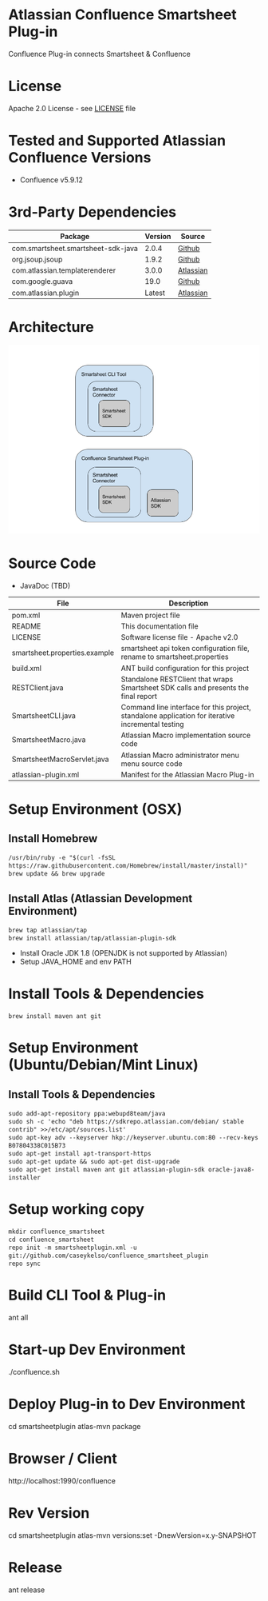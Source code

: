 # Atlassian Confluence Smartsheet Plug-in 
Confluence Plug-in connects Smartsheet &amp; Confluence

# License
Apache 2.0 License - see [LICENSE](https://github.com/caseykelso/confluence_smartsheet_plugin/blob/master/LICENSE) file

# Tested and Supported Atlassian Confluence Versions
* Confluence v5.9.12

# 3rd-Party Dependencies
| Package | Version | Source |
| ------- | ------- | ------ |
| com.smartsheet.smartsheet-sdk-java | 2.0.4 | [Github](https://github.com/smartsheet-platform/smartsheet-java-sdk) |
| org.jsoup.jsoup | 1.9.2 | [Github](https://github.com/jhy/jsoup) |
| com.atlassian.templaterenderer | 3.0.0 | [Atlassian](https://developer.atlassian.com/docs/getting-started/set-up-the-atlassian-plugin-sdk-and-build-a-project/set-up-the-sdk-prerequisites-for-linux-or-mac) |
| com.google.guava | 19.0 | [Github](https://github.com/google/guava) |
| com.atlassian.plugin | Latest | [Atlassian](https://developer.atlassian.com/docs/getting-started/set-up-the-atlassian-plugin-sdk-and-build-a-project/set-up-the-sdk-prerequisites-for-linux-or-mac) |


# Architecture
![alt text](https://github.com/caseykelso/confluence_smartsheet_plugin/blob/master/documentation/confluence_smartsheet.png "Confluence Smartsheet Architecture")

# Source Code
* JavaDoc (TBD)

| File       |  Description |
| ---------- | ------------ |
| pom.xml    | Maven project file |
| README     | This documentation file | 
| LICENSE    | Software license file - Apache v2.0 |
| smartsheet.properties.example | smartsheet api token configuration file, rename to smartsheet.properties |
| build.xml             | ANT build configuration for this project |
| RESTClient.java       | Standalone RESTClient that wraps Smartsheet SDK calls and presents the final report |
| SmartsheetCLI.java    | Command line interface for this project, standalone application for iterative incremental testing |
| SmartsheetMacro.java  | Atlassian Macro implementation source code |
| SmartsheetMacroServlet.java | Atlassian Macro administrator menu menu source code |
| atlassian-plugin.xml        | Manifest for the Atlassian Macro Plug-in |



# Setup Environment (OSX)
## Install Homebrew
```
/usr/bin/ruby -e "$(curl -fsSL https://raw.githubusercontent.com/Homebrew/install/master/install)"
brew update && brew upgrade
```
## Install Atlas (Atlassian Development Environment)
```
brew tap atlassian/tap
brew install atlassian/tap/atlassian-plugin-sdk
```
* Install Oracle JDK 1.8 (OPENJDK is not supported by Atlassian)
* Setup JAVA_HOME and env PATH

# Install Tools & Dependencies
```
brew install maven ant git
```

# Setup Environment (Ubuntu/Debian/Mint Linux)
## Install Tools & Dependencies
```
sudo add-apt-repository ppa:webupd8team/java
sudo sh -c 'echo "deb https://sdkrepo.atlassian.com/debian/ stable contrib" >>/etc/apt/sources.list'
sudo apt-key adv --keyserver hkp://keyserver.ubuntu.com:80 --recv-keys B07804338C015B73
sudo apt-get install apt-transport-https
sudo apt-get update && sudo apt-get dist-upgrade
sudo apt-get install maven ant git atlassian-plugin-sdk oracle-java8-installer
```

# Setup working copy
```
mkdir confluence_smartsheet
cd confluence_smartsheet
repo init -m smartsheetplugin.xml -u git://github.com/caseykelso/confluence_smartsheet_plugin
repo sync
```

# Build CLI Tool & Plug-in
ant all

# Start-up Dev Environment
./confluence.sh

# Deploy Plug-in to Dev Environment
cd smartsheetplugin
atlas-mvn package

# Browser / Client
http://localhost:1990/confluence

# Rev Version
cd smartsheetplugin
atlas-mvn versions:set -DnewVersion=x.y-SNAPSHOT

# Release
ant release


